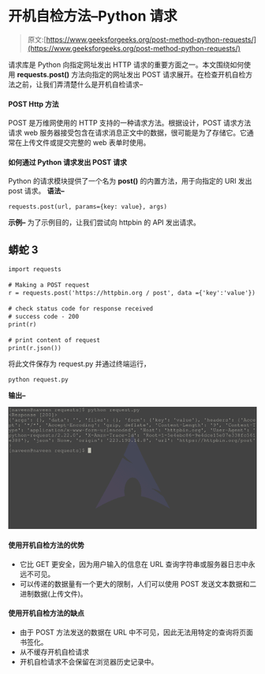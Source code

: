 # 开机自检方法–Python 请求

> 原文:[https://www.geeksforgeeks.org/post-method-python-requests/](https://www.geeksforgeeks.org/post-method-python-requests/)

请求库是 Python 向指定网址发出 HTTP 请求的重要方面之一。本文围绕如何使用 **requests.post()** 方法向指定的网址发出 POST 请求展开。在检查开机自检方法之前，让我们弄清楚什么是开机自检请求–

#### POST Http 方法

POST 是万维网使用的 HTTP 支持的一种请求方法。根据设计，POST 请求方法请求 web 服务器接受包含在请求消息正文中的数据，很可能是为了存储它。它通常在上传文件或提交完整的 web 表单时使用。

#### 如何通过 Python 请求发出 POST 请求

Python 的请求模块提供了一个名为 **post()** 的内置方法，用于向指定的 URI 发出 post 请求。
**语法–**

```
requests.post(url, params={key: value}, args)
```

**示例–**
为了示例目的，让我们尝试向 httpbin 的 API 发出请求。

## 蟒蛇 3

```
import requests

# Making a POST request
r = requests.post('https://httpbin.org / post', data ={'key':'value'})

# check status code for response received
# success code - 200
print(r)

# print content of request
print(r.json())
```

将此文件保存为 request.py 并通过终端运行，

```
python request.py
```

**输出–**

![post-method-python-requests](img/b72d3c1f7a30fca2cc25c7dbf581315b.png)

#### 使用开机自检方法的优势

*   它比 GET 更安全，因为用户输入的信息在 URL 查询字符串或服务器日志中永远不可见。
*   可以传递的数据量有一个更大的限制，人们可以使用 POST 发送文本数据和二进制数据(上传文件)。

#### 使用开机自检方法的缺点

*   由于 POST 方法发送的数据在 URL 中不可见，因此无法用特定的查询将页面书签化。
*   从不缓存开机自检请求
*   开机自检请求不会保留在浏览器历史记录中。